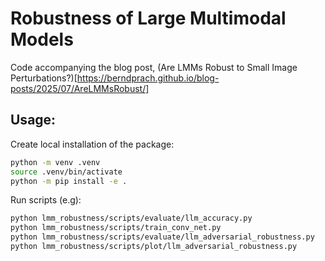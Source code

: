 # Robustness of Large Multimodal Models
Code accompanying the blog post, (Are LMMs Robust to Small Image Perturbations?)[https://berndprach.github.io/blog-posts/2025/07/AreLMMsRobust/]


## Usage:
Create local installation of the package:
```bash
python -m venv .venv
source .venv/bin/activate
python -m pip install -e .
```

Run scripts (e.g):
```bash
python lmm_robustness/scripts/evaluate/llm_accuracy.py
python lmm_robustness/scripts/train_conv_net.py
python lmm_robustness/scripts/evaluate/llm_adversarial_robustness.py
python lmm_robustness/scripts/plot/llm_adversarial_robustness.py
```

